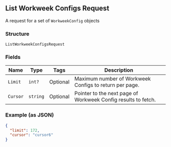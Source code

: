 ## List Workweek Configs Request

A request for a set of `WorkweekConfig` objects

### Structure

`ListWorkweekConfigsRequest`

### Fields

| Name | Type | Tags | Description |
|  --- | --- | --- | --- |
| `Limit` | `int?` | Optional | Maximum number of Workweek Configs to return per page. |
| `Cursor` | `string` | Optional | Pointer to the next page of Workweek Config results to fetch. |

### Example (as JSON)

```json
{
  "limit": 172,
  "cursor": "cursor6"
}
```

